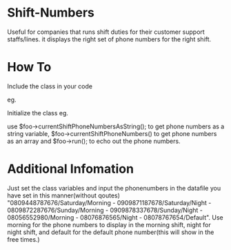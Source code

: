 Shift-Numbers
=============

Useful for companies that runs shift duties for their customer support staffs/lines. it displays the right set of phone numbers for the right shift.

How To
======

Include the class in your code

eg.

<?php
include('shiftnumbersclass.php');
?>


Initialize the class
eg.
<?php
$foo = new shiftNumbers;
?>

use $foo->currentShiftPhoneNumbersAsString(); to get phone numbers as a string variable, $foo->currentShiftPhoneNumbers() to get phone numbers as an array and $foo->run(); to echo out the phone numbers.

Additional Infomation
=====================

Just set the class variables and input the phonenumbers in the datafile you have set in this manner(without qoutes) "0809448787676/Saturday/Morning - 0909871187678/Saturday/Night - 0809872287676/Sunday/Morning - 0909878337678/Sunday/Night - 08056552980/Morning - 08076876565/Night - 08078767654/Default". Use morning for the phone numbers to display in the morning shift, night for night shift, and default for the default phone number(this will show in the free times.)
